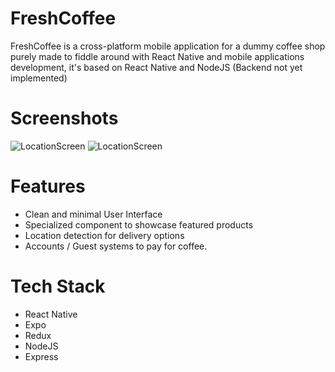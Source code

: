 # FreshCoffee
FreshCoffee is a cross-platform mobile application for a dummy coffee shop purely made to fiddle around with React Native and mobile applications development, it's based on React Native and NodeJS (Backend not yet implemented)
# Screenshots
![LocationScreen](https://i.ibb.co/3RHsjv9/Screen01.png)          ![LocationScreen](https://i.ibb.co/0fH6Ngv/Screen02.png)
# Features
- Clean and minimal User Interface
- Specialized component to showcase featured products
- Location detection for delivery options
- Accounts / Guest systems to pay for coffee.
# Tech Stack
- React Native
- Expo
- Redux
- NodeJS
- Express
